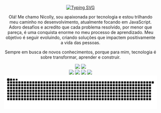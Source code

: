 <div align="center">

<img align="right"  />

<a href="https://git.io/typing-svg"><img src="https://readme-typing-svg.herokuapp.com?font=Fira+Code&size=22&pause=1000&color=1EFF1B&center=true&vCenter=true&width=430&height=200&lines=Hi+There%2C+I'm+Nicolly+Beatryz%2C;a+software+developer+from+Brazil" alt="Typing SVG" /></a>


Olá! Me chamo Nicolly, sou apaixonada por tecnologia e estou trilhando meu caminho no desenvolvimento, atualmente focando em JavaScript.
Adoro desafios e acredito que cada problema resolvido, por menor que pareça, é uma conquista enorme no meu processo de aprendizado.
Meu objetivo é seguir evoluindo, criando soluções que impactem positivamente a vida das pessoas. 

Sempre em busca de novos conhecimentos, porque para mim, tecnologia é sobre transformar, aprender e construir.

<img width="52%" src="https://github-readme-stats.vercel.app/api?username=Nicolly20032003&theme=chartreuse-dark&show_icons=true" />
<img width="32%" src="https://github-readme-stats.vercel.app/api/top-langs/?username=Nicolly20032003&theme=chartreuse-dark&show_icons=true" />
</br>
<img width="6%"  src="https://cdn.jsdelivr.net/gh/devicons/devicon@latest/icons/javascript/javascript-original.svg" />
<img width="6%"  src="https://cdn.jsdelivr.net/gh/devicons/devicon@latest/icons/html5/html5-original.svg" />
<img width="6%"  src="https://cdn.jsdelivr.net/gh/devicons/devicon@latest/icons/css3/css3-original.svg" />
<img width="6%"  src="https://cdn.jsdelivr.net/gh/devicons/devicon@latest/icons/java/java-original.svg" />

</div>

<picture align="center">
  <source media="(prefers-color-scheme: dark)" srcset="https://raw.githubusercontent.com/Nicolly20032003/Nicolly20032003/output/github-contribution-grid-snake-dark.svg">
  <source media="(prefers-color-scheme: light)" srcset="https://raw.githubusercontent.com/Nicolly20032003/Nicolly20032003/output/github-contribution-grid-snake-dark.svg">
  <img align="center" alt="github contribution grid snake animation" src="https://raw.githubusercontent.com/Nicolly20032003/Nicolly20032003/output/github-contribution-grid-snake.svg">
</picture>
